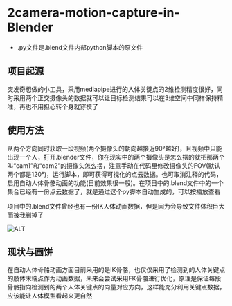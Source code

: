 # 2camera-motion-capture-in-Blender
* .py文件是.blend文件内部python脚本的原文件
## 项目起源
突发奇想做的小工具，采用mediapipe进行的人体关键点的2维检测精度很好，同时采用两个正交摄像头的数据就可以让目标检测结果可以在3维空间中同样保持精准，再也不用担心转个身就穿模了

## 使用方法
从两个方向同时获取一段视频(两个摄像头的朝向越接近90°越好)，且视频中只能出现一个人，打开.blender文件，你在现实中的两个摄像头是怎么摆的就把那两个叫“cam1”和“cam2”的摄像头怎么摆，注意手动在代码里修改摄像头的FOV(默认两个都是120°)，运行脚本，即可获得可视化的点云数据。也可取消注释的代码，启用自动人体骨骼动画的功能(目前效果很一般)。在项目中的.blend文件中的一个集合已经有一份点云数据了，就是通过这个py脚本自动生成的，可以按播放查看

项目中的.blend文件曾经也有一份IK人体动画数据，但是因为会导致文件体积巨大而被我删掉了

![ALT](https://github.com/3c0tr/2camera-motion-capture-in-Blender/blob/main/points.gif)

## 现状与画饼
在自动人体骨骼动画方面目前采用的是IK骨骼，也仅仅采用了检测到的人体关键点的肢体末端点作为动画数据，未来会尝试采用FK骨骼进行优化，原理是保证每段骨骼指向检测到的两个人体关键点的向量对应方向，这样能充分利用关键点数据，应该能让人体模型看起来更自然

